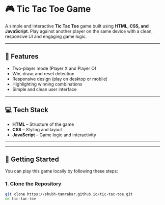 # 🎮 Tic Tac Toe Game

A simple and interactive **Tic Tac Toe** game built using **HTML, CSS, and JavaScript**. Play against another player on the same device with a clean, responsive UI and engaging game logic.

---

## 🧠 Features

- Two-player mode (Player X and Player O)
- Win, draw, and reset detection
- Responsive design (play on desktop or mobile)
- Highlighting winning combinations
- Simple and clean user interface

---

## 💻 Tech Stack

- **HTML** – Structure of the game
- **CSS** – Styling and layout
- **JavaScript** – Game logic and interactivity

---


---

## 🚀 Getting Started

You can play this game locally by following these steps:

### 1. Clone the Repository
```bash
git clone https://shubh-tamrakar.github.io/tic-tac-toe.git
cd tic-tac-toe
